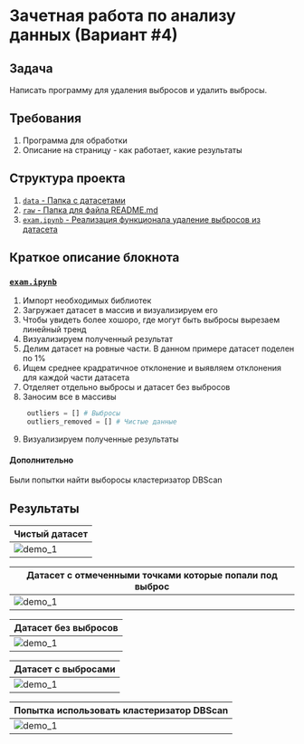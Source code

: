 # Зачетная работа по анализу данных (Вариант #4)

## Задача
Написать программу для удаления выбросов и удалить выбросы.

## Требования
1. Программа для обработки
2. Описание на страницу - как работает, какие результаты


## Структура проекта

1. [`data` - Папка с датасетами](https://gitlab.com/ISU-Applied-Computer-Science/5th-semester/data-analysis/removing-outliers/-/tree/main/data)
2. [`raw` - Папка для файла README.md](https://gitlab.com/ISU-Applied-Computer-Science/5th-semester/data-analysis/removing-outliers/-/tree/main/raw)
3. [`exam.ipynb` - Реализация функционала удаление выбросов из датасета](https://gitlab.com/ISU-Applied-Computer-Science/5th-semester/data-analysis/removing-outliers/-/blob/main/exam.ipynb)

## Краткое описание блокнота

### [`exam.ipynb`](https://gitlab.com/ISU-Applied-Computer-Science/5th-semester/data-analysis/removing-outliers/-/blob/main/exam.ipynb)

1. Импорт необходимых библиотек
2. Загружает датасет в массив и визуализируем его
3. Чтобы увидеть более хошоро, где могут быть выбросы вырезаем линейный тренд 
4. Визуализируем полученный результат
5. Делим датасет на ровные части. В данном примере датасет поделен по 1%
6. Ищем среднее крадратичное отклонение и выявляем отклонения для каждой части датасета
7. Отделяет отдельно выбросы и датасет без выбросов
8. Заносим все в массивы
   ```python
    outliers = [] # Выбросы
    outliers_removed = [] # Чистые данные
   ```
9. Визуализируем полученные результаты

#### Дополнительно

Были попытки найти выборосы кластеризатор DBScan

## Результаты

| Чистый датасет |
| ------------------------------------------------------------ |
| ![demo_1](https://gitlab.com/ISU-Applied-Computer-Science/5th-semester/data-analysis/removing-outliers/-/raw/main/raw/demo_1.png?inline=false) |

| Датасет с отмеченными точками которые попали под выброс |
| ------------------------------------------------------------ |
| ![demo_1](https://gitlab.com/ISU-Applied-Computer-Science/5th-semester/data-analysis/removing-outliers/-/raw/main/raw/demo_2.png?inline=false) |

| Датасет без выбросов |
| ------------------------------------------------------------ |
| ![demo_1](https://gitlab.com/ISU-Applied-Computer-Science/5th-semester/data-analysis/removing-outliers/-/raw/main/raw/demo_3.png?inline=false) |

| Датасет с выбросами |
| ------------------------------------------------------------ |
| ![demo_1](https://gitlab.com/ISU-Applied-Computer-Science/5th-semester/data-analysis/removing-outliers/-/raw/main/raw/demo_4.png?inline=false) |

| Попытка использовать кластеризатор DBScan |
| ------------------------------------------------------------ |
| ![demo_1](https://gitlab.com/ISU-Applied-Computer-Science/5th-semester/data-analysis/removing-outliers/-/raw/main/raw/demo_5.png?inline=false) |